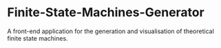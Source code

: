 # Finite-State-Machines-Generator
A front-end application for the generation and visualisation of theoretical finite state machines.
